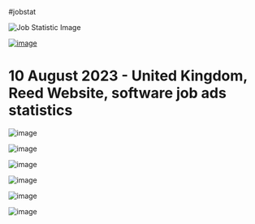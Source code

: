 #jobstat

![Job Statistic Image](https://github-production-user-asset-6210df.s3.amazonaws.com/6191108/259581465-054d5f6c-639b-44fc-97cf-8d9525ec78ba.png)


[![image](./assets/6191108/054d5f6c-639b-44fc-97cf-8d9525ec78ba)](https://github-production-user-asset-6210df.s3.amazonaws.com/6191108/259581465-054d5f6c-639b-44fc-97cf-8d9525ec78ba.png)

 
# 10 August 2023 - United Kingdom, Reed Website, software job ads statistics

![image](https://github.com/gusmartinuk/jobstat/assets/6191108/054d5f6c-639b-44fc-97cf-8d9525ec78ba)

![image](https://github.com/gusmartinuk/jobstat/assets/6191108/0723ccf5-c754-453f-a541-e306417f6e85)

![image](https://github.com/gusmartinuk/jobstat/assets/6191108/d1bde728-19c0-450a-a7d1-c91a0616d940)

![image](https://github.com/gusmartinuk/jobstat/assets/6191108/76a1e0b2-59de-469c-8408-38ddb875e4b7)

![image](https://github.com/gusmartinuk/jobstat/assets/6191108/2f6bcc98-b8ed-4b37-be94-e2123b613bea)

![image](https://github.com/gusmartinuk/jobstat/assets/6191108/6d0ef895-b452-4a4d-a253-d6d297a7141b)
